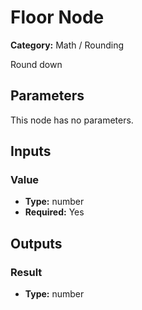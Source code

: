 
# Floor Node

**Category:** Math / Rounding

Round down

## Parameters

This node has no parameters.

## Inputs


### Value
- **Type:** number
- **Required:** Yes



## Outputs


### Result
- **Type:** number




